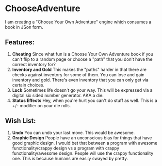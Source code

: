 # ChooseAdventure

 I am creating a "Choose Your Own Adventure" engine which consumes a book in JSon form.

## Features:

1. **Cheating** Since what fun is a Choose Your Own Adventure book if you can't flip to a random page or choose a "path" that you don't have the correct inventory for?
2. **Inventory and Gold** This makes the "paths" harder in that there are checks against inventory for some of them. You can lose and gain inventory and gold. There's even inventory that you can only get via certain choices.
3. **Luck** Sometimes life doesn't go your way. This will be expressed via a digital six sided number generator. AKA a die.
4. **Status Effects** Hey, when you're hurt you can't do stuff as well. This is a +/- modifier on your die rolls.

## Wish List:

1. **Undo** You can undo your last move. This would be awesome.
2. **Graphic Design** People have an unconscious bias for things that have good graphic design. I would bet that between a program with awesome functionality/crappy design vs a program with crappy functionality/awesome design. People will use the crappy functionality one. This is because humans are easily swayed by pretty.